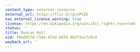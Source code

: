 ```yaml
---
content_type: external-resource
external_url: https://flic.kr/p/vPCZE
has_external_license_warning: true
license: https://en.wikipedia.org/wiki/All_rights_reserved
status: ''
title: Duncan Hull
uid: f0ed837d-710e-47ed-9dfd-882f3ac7c0cd
wayback_url: ''
---
```


